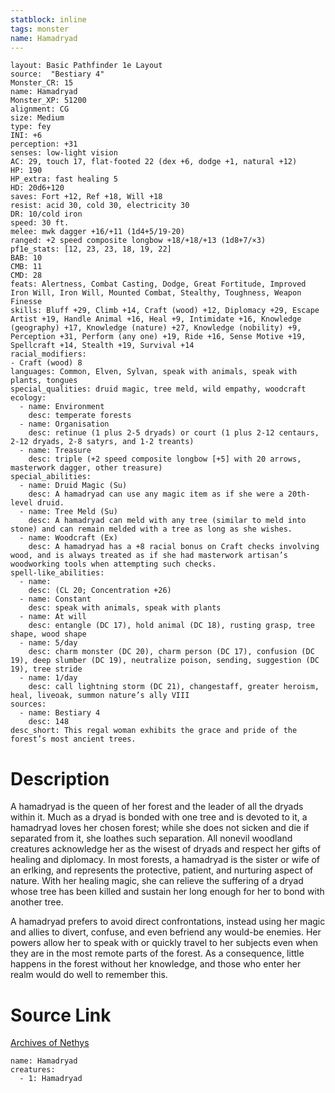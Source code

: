 ```yaml
---
statblock: inline
tags: monster
name: Hamadryad
---
```

```statblock
layout: Basic Pathfinder 1e Layout
source:  "Bestiary 4"
Monster_CR: 15
name: Hamadryad
Monster_XP: 51200
alignment: CG
size: Medium
type: fey
INI: +6
perception: +31
senses: low-light vision
AC: 29, touch 17, flat-footed 22 (dex +6, dodge +1, natural +12)
HP: 190
HP_extra: fast healing 5
HD: 20d6+120
saves: Fort +12, Ref +18, Will +18
resist: acid 30, cold 30, electricity 30
DR: 10/cold iron
speed: 30 ft.
melee: mwk dagger +16/+11 (1d4+5/19-20)
ranged: +2 speed composite longbow +18/+18/+13 (1d8+7/×3)
pf1e_stats: [12, 23, 23, 18, 19, 22]
BAB: 10
CMB: 11
CMD: 28
feats: Alertness, Combat Casting, Dodge, Great Fortitude, Improved Iron Will, Iron Will, Mounted Combat, Stealthy, Toughness, Weapon Finesse
skills: Bluff +29, Climb +14, Craft (wood) +12, Diplomacy +29, Escape Artist +19, Handle Animal +16, Heal +9, Intimidate +16, Knowledge (geography) +17, Knowledge (nature) +27, Knowledge (nobility) +9, Perception +31, Perform (any one) +19, Ride +16, Sense Motive +19, Spellcraft +14, Stealth +19, Survival +14
racial_modifiers:
- Craft (wood) 8
languages: Common, Elven, Sylvan, speak with animals, speak with plants, tongues
special_qualities: druid magic, tree meld, wild empathy, woodcraft
ecology:
  - name: Environment
    desc: temperate forests
  - name: Organisation
    desc: retinue (1 plus 2-5 dryads) or court (1 plus 2-12 centaurs, 2-12 dryads, 2-8 satyrs, and 1-2 treants)
  - name: Treasure
    desc: triple (+2 speed composite longbow [+5] with 20 arrows, masterwork dagger, other treasure)
special_abilities:
  - name: Druid Magic (Su)
    desc: A hamadryad can use any magic item as if she were a 20th-level druid.
  - name: Tree Meld (Su)
    desc: A hamadryad can meld with any tree (similar to meld into stone) and can remain melded with a tree as long as she wishes.
  - name: Woodcraft (Ex)
    desc: A hamadryad has a +8 racial bonus on Craft checks involving wood, and is always treated as if she had masterwork artisan’s woodworking tools when attempting such checks.
spell-like_abilities:
  - name:
    desc: (CL 20; Concentration +26)
  - name: Constant
    desc: speak with animals, speak with plants
  - name: At will
    desc: entangle (DC 17), hold animal (DC 18), rusting grasp, tree shape, wood shape
  - name: 5/day
    desc: charm monster (DC 20), charm person (DC 17), confusion (DC 19), deep slumber (DC 19), neutralize poison, sending, suggestion (DC 19), tree stride
  - name: 1/day
    desc: call lightning storm (DC 21), changestaff, greater heroism, heal, liveoak, summon nature’s ally VIII
sources:
  - name: Bestiary 4
    desc: 148
desc_short: This regal woman exhibits the grace and pride of the forest’s most ancient trees.
```
# Description
A hamadryad is the queen of her forest and the leader of all the dryads within it. Much as a dryad is bonded with one tree and is devoted to it, a hamadryad loves her chosen forest; while she does not sicken and die if separated from it, she loathes such separation. All nonevil woodland creatures acknowledge her as the wisest of dryads and respect her gifts of healing and diplomacy. In most forests, a hamadryad is the sister or wife of an erlking, and represents the protective, patient, and nurturing aspect of nature. With her healing magic, she can relieve the suffering of a dryad whose tree has been killed and sustain her long enough for her to bond with another tree.

A hamadryad prefers to avoid direct confrontations, instead using her magic and allies to divert, confuse, and even befriend any would-be enemies. Her powers allow her to speak with or quickly travel to her subjects even when they are in the most remote parts of the forest. As a consequence, little happens in the forest without her knowledge, and those who enter her realm would do well to remember this.
# Source Link
[Archives of Nethys](https://aonprd.com/MonsterDisplay.aspx?ItemName=Hamadryad)
```encounter-table
name: Hamadryad
creatures:
  - 1: Hamadryad
```
